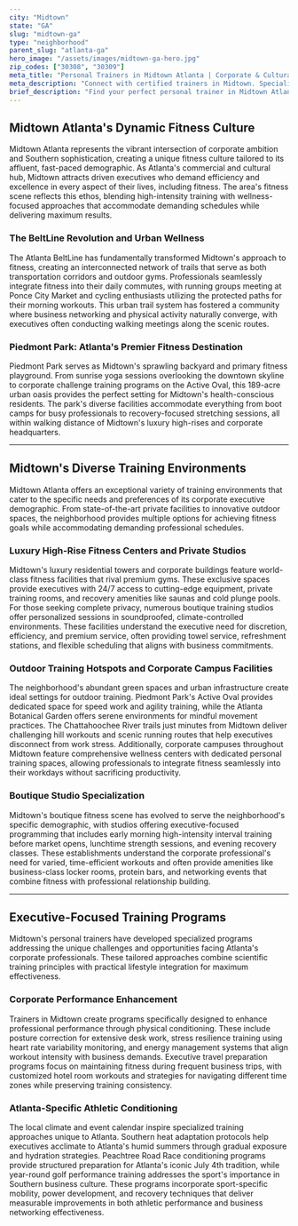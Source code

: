 ```yaml
---
city: "Midtown"
state: "GA"
slug: "midtown-ga"
type: "neighborhood"
parent_slug: "atlanta-ga"
hero_image: "/assets/images/midtown-ga-hero.jpg"
zip_codes: ["30308", "30309"]
meta_title: "Personal Trainers in Midtown Atlanta | Corporate & Cultural Fitness"
meta_description: "Connect with certified trainers in Midtown. Specialists in Tech Square schedules, Piedmont Park workouts, and high-density urban fitness."
brief_description: "Find your perfect personal trainer in Midtown Atlanta who understands the demands of your corporate executive lifestyle. Our elite matching service connects busy professionals with certified trainers specializing in time-efficient workouts, stress management through fitness, and Southern heat adaptation. Whether you need pre-work sessions at your luxury high-rise, lunchtime training at Piedmont Park, or executive wellness programming, we match you with trainers who know Midtown's unique fitness landscape. Stop wasting time searching and start achieving your health goals with trainers who speak the language of Atlanta's fast-paced business environment."
---
```

## Midtown Atlanta's Dynamic Fitness Culture

Midtown Atlanta represents the vibrant intersection of corporate ambition and Southern sophistication, creating a unique fitness culture tailored to its affluent, fast-paced demographic. As Atlanta's commercial and cultural hub, Midtown attracts driven executives who demand efficiency and excellence in every aspect of their lives, including fitness. The area's fitness scene reflects this ethos, blending high-intensity training with wellness-focused approaches that accommodate demanding schedules while delivering maximum results.

### The BeltLine Revolution and Urban Wellness

The Atlanta BeltLine has fundamentally transformed Midtown's approach to fitness, creating an interconnected network of trails that serve as both transportation corridors and outdoor gyms. Professionals seamlessly integrate fitness into their daily commutes, with running groups meeting at Ponce City Market and cycling enthusiasts utilizing the protected paths for their morning workouts. This urban trail system has fostered a community where business networking and physical activity naturally converge, with executives often conducting walking meetings along the scenic routes.

### Piedmont Park: Atlanta's Premier Fitness Destination

Piedmont Park serves as Midtown's sprawling backyard and primary fitness playground. From sunrise yoga sessions overlooking the downtown skyline to corporate challenge training programs on the Active Oval, this 189-acre urban oasis provides the perfect setting for Midtown's health-conscious residents. The park's diverse facilities accommodate everything from boot camps for busy professionals to recovery-focused stretching sessions, all within walking distance of Midtown's luxury high-rises and corporate headquarters.

---

## Midtown's Diverse Training Environments

Midtown Atlanta offers an exceptional variety of training environments that cater to the specific needs and preferences of its corporate executive demographic. From state-of-the-art private facilities to innovative outdoor spaces, the neighborhood provides multiple options for achieving fitness goals while accommodating demanding professional schedules.

### Luxury High-Rise Fitness Centers and Private Studios

Midtown's luxury residential towers and corporate buildings feature world-class fitness facilities that rival premium gyms. These exclusive spaces provide executives with 24/7 access to cutting-edge equipment, private training rooms, and recovery amenities like saunas and cold plunge pools. For those seeking complete privacy, numerous boutique training studios offer personalized sessions in soundproofed, climate-controlled environments. These facilities understand the executive need for discretion, efficiency, and premium service, often providing towel service, refreshment stations, and flexible scheduling that aligns with business commitments.

### Outdoor Training Hotspots and Corporate Campus Facilities

The neighborhood's abundant green spaces and urban infrastructure create ideal settings for outdoor training. Piedmont Park's Active Oval provides dedicated space for speed work and agility training, while the Atlanta Botanical Garden offers serene environments for mindful movement practices. The Chattahoochee River trails just minutes from Midtown deliver challenging hill workouts and scenic running routes that help executives disconnect from work stress. Additionally, corporate campuses throughout Midtown feature comprehensive wellness centers with dedicated personal training spaces, allowing professionals to integrate fitness seamlessly into their workdays without sacrificing productivity.

### Boutique Studio Specialization

Midtown's boutique fitness scene has evolved to serve the neighborhood's specific demographic, with studios offering executive-focused programming that includes early morning high-intensity interval training before market opens, lunchtime strength sessions, and evening recovery classes. These establishments understand the corporate professional's need for varied, time-efficient workouts and often provide amenities like business-class locker rooms, protein bars, and networking events that combine fitness with professional relationship building.

---

## Executive-Focused Training Programs

Midtown's personal trainers have developed specialized programs addressing the unique challenges and opportunities facing Atlanta's corporate professionals. These tailored approaches combine scientific training principles with practical lifestyle integration for maximum effectiveness.

### Corporate Performance Enhancement

Trainers in Midtown create programs specifically designed to enhance professional performance through physical conditioning. These include posture correction for extensive desk work, stress resilience training using heart rate variability monitoring, and energy management systems that align workout intensity with business demands. Executive travel preparation programs focus on maintaining fitness during frequent business trips, with customized hotel room workouts and strategies for navigating different time zones while preserving training consistency.

### Atlanta-Specific Athletic Conditioning

The local climate and event calendar inspire specialized training approaches unique to Atlanta. Southern heat adaptation protocols help executives acclimate to Atlanta's humid summers through gradual exposure and hydration strategies. Peachtree Road Race conditioning programs provide structured preparation for Atlanta's iconic July 4th tradition, while year-round golf performance training addresses the sport's importance in Southern business culture. These programs incorporate sport-specific mobility, power development, and recovery techniques that deliver measurable improvements in both athletic performance and business networking effectiveness.